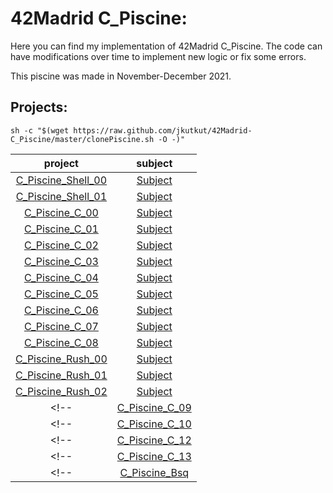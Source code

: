 # 42Madrid C_Piscine:

Here you can find my implementation of 42Madrid C_Piscine. The code can have modifications over time to implement new logic or fix some errors.

This piscine was made in November-December 2021.

## Projects:

	sh -c "$(wget https://raw.github.com/jkutkut/42Madrid-C_Piscine/master/clonePiscine.sh -O -)"

| project | subject |
| :---: | :---: |
| [C_Piscine_Shell_00](https://github.com/Jkutkut/42Madrid-C_Piscine_Shell_00) | [Subject](./subjects/en.shell-00.pdf) |
| [C_Piscine_Shell_01](https://github.com/Jkutkut/42Madrid-C_Piscine_Shell_01) | [Subject](./subjects/en.shell-01.pdf) |
| [C_Piscine_C_00](https://github.com/Jkutkut/42Madrid-C_Piscine_C_00) | [Subject](./subjects/en.c-00.pdf) |
| [C_Piscine_C_01](https://github.com/Jkutkut/42Madrid-C_Piscine_C_01) | [Subject](./subjects/en.c-01.pdf) |
| [C_Piscine_C_02](https://github.com/Jkutkut/42Madrid-C_Piscine_C_02) | [Subject](./subjects/en.c-02.pdf) |
| [C_Piscine_C_03](https://github.com/Jkutkut/42Madrid-C_Piscine_C_03) | [Subject](./subjects/en.c-03.pdf) |
| [C_Piscine_C_04](https://github.com/Jkutkut/42Madrid-C_Piscine_C_04) | [Subject](./subjects/en.c-04.pdf) |
| [C_Piscine_C_05](https://github.com/Jkutkut/42Madrid-C_Piscine_C_05) | [Subject](./subjects/en.c-05.pdf) |
| [C_Piscine_C_06](https://github.com/Jkutkut/42Madrid-C_Piscine_C_06) | [Subject](./subjects/en.c-06.pdf) |
| [C_Piscine_C_07](https://github.com/Jkutkut/42Madrid-C_Piscine_C_07) | [Subject](./subjects/en.c-07.pdf) |
| [C_Piscine_C_08](https://github.com/Jkutkut/42Madrid-C_Piscine_C_08) | [Subject](./subjects/en.c-08.pdf) |
| [C_Piscine_Rush_00](https://github.com/Jkutkut/42Madrid-C_Piscine_Rush_00) | [Subject](./subjects/en.rush-00.pdf) |
| [C_Piscine_Rush_01](https://github.com/Jkutkut/42Madrid-C_Piscine_Rush_01) | [Subject](./subjects/en.rush-01.pdf) |
| [C_Piscine_Rush_02](https://github.com/Jkutkut/42Madrid-C_Piscine_Rush_02) | [Subject](./subjects/en.rush-02.pdf) |
<!-- | [C_Piscine_C_09](https://github.com/Jkutkut/42Madrid-C_Piscine_C_09) | [Subject](./subjects/en.c-09.pdf) | -->
<!-- | [C_Piscine_C_10](https://github.com/Jkutkut/42Madrid-C_Piscine_C_10) | [Subject](./subjects/en.c-10.pdf) | -->
<!-- | [C_Piscine_C_12](https://github.com/Jkutkut/42Madrid-C_Piscine_C_12) | [Subject](./subjects/en.c-12.pdf) | -->
<!-- | [C_Piscine_C_13](https://github.com/Jkutkut/42Madrid-C_Piscine_C_13) | [Subject](./subjects/en.c-13.pdf) | -->
<!-- | [C_Piscine_Bsq](https://github.com/Jkutkut/42Madrid-C_Piscine_Bsq) | [Subject](./subjects/en.bsq.pdf) | -->

